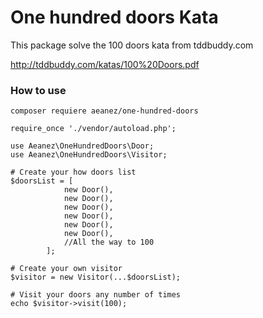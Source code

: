 # One hundred doors Kata

This package solve the 100 doors kata from tddbuddy.com

http://tddbuddy.com/katas/100%20Doors.pdf

### How to use
```
composer requiere aeanez/one-hundred-doors
```

```
require_once './vendor/autoload.php';

use Aeanez\OneHundredDoors\Door;
use Aeanez\OneHundredDoors\Visitor;

# Create your how doors list
$doorsList = [
            new Door(),
            new Door(),
            new Door(),
            new Door(),
            new Door(),
            new Door(),
            //All the way to 100
        ];

# Create your own visitor
$visitor = new Visitor(...$doorsList);

# Visit your doors any number of times
echo $visitor->visit(100);      
```